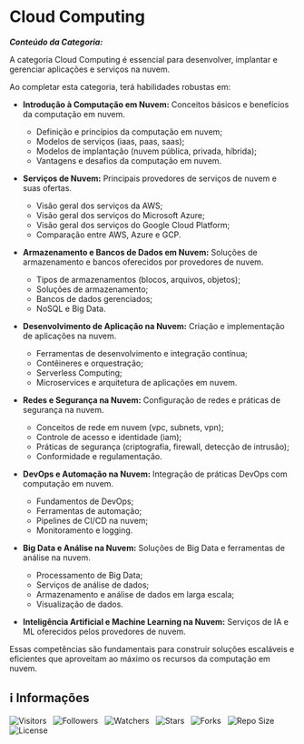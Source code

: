 <!-- Título -->
# Cloud Computing

***Conteúdo da Categoria:***

A categoria Cloud Computing é essencial para desenvolver, implantar e gerenciar aplicações e serviços na nuvem.

Ao completar esta categoria, terá habilidades robustas em:

* **Introdução à Computação em Nuvem:** Conceitos básicos e benefícios da computação em nuvem.
  * Definição e princípios da computação em nuvem;
  * Modelos de serviços (iaas, paas, saas);
  * Modelos de implantação (nuvem pública, privada, híbrida);
  * Vantagens e desafios da computação em nuvem.

* **Serviços de Nuvem:** Principais provedores de serviços de nuvem e suas ofertas.
  * Visão geral dos serviços da AWS;
  * Visão geral dos serviços do Microsoft Azure;
  * Visão geral dos serviços do Google Cloud Platform;
  * Comparação entre AWS, Azure e GCP.

* **Armazenamento e Bancos de Dados em Nuvem:** Soluções de armazenamento e bancos oferecidos por provedores de nuvem.
  * Tipos de armazenamentos (blocos, arquivos, objetos);
  * Soluções de armazenamento;
  * Bancos de dados gerenciados;
  * NoSQL e Big Data.

* **Desenvolvimento de Aplicação na Nuvem:** Criação e implementação de aplicações na nuvem.
  * Ferramentas de desenvolvimento e integração contínua;
  * Contêineres e orquestração;
  * Serverless Computing;
  * Microservices e arquitetura de aplicações em nuvem.

* **Redes e Segurança na Nuvem:** Configuração de redes e práticas de segurança na nuvem.
  * Conceitos de rede em nuvem (vpc, subnets, vpn);
  * Controle de acesso e identidade (iam);
  * Práticas de segurança (criptografia, firewall, detecção de intrusão);
  * Conformidade e regulamentação.

* **DevOps e Automação na Nuvem:** Integração de práticas DevOps com computação em nuvem.
  * Fundamentos de DevOps;
  * Ferramentas de automação;
  * Pipelines de CI/CD na nuvem;
  * Monitoramento e logging.

* **Big Data e Análise na Nuvem:** Soluções de Big Data e ferramentas de análise na nuvem.
  * Processamento de Big Data;
  * Serviços de análise de dados;
  * Armazenamento e análise de dados em larga escala;
  * Visualização de dados.

* **Inteligência Artificial e Machine Learning na Nuvem:** Serviços de IA e ML oferecidos pelos provedores de nuvem.

Essas competências são fundamentais para construir soluções escaláveis e eficientes que aproveitam ao máximo os recursos da computação em nuvem.

<!-- Informações -->
## &#8505; Informações

![Visitors](https://api.visitorbadge.io/api/visitors?path=Devsgeeknerd%2Fcat-clo-com&label=Visitantes&labelColor=%23700070&labelStyle=none&countColor=%23000fff&style=plastic&color=%23ffffff "Total de Visitantes")
&nbsp;
![Followers](https://img.shields.io/github/followers/Devsgeeknerd?style=p&label=Seguidores&labelColor=800080&color=000fff "Total de Seguidores")
&nbsp;
![Watchers](https://img.shields.io/github/watchers/Devsgeeknerd/cat-clo-com?style=p&label=Observadores&labelColor=800080&color=000fff "Total de Observadores")
&nbsp;
![Stars](https://img.shields.io/github/stars/Devsgeeknerd/cat-clo-com?style=p&label=Estrelas&labelColor=800080&color=000fff "Total de Estrelas")
&nbsp;
![Forks](https://img.shields.io/github/forks/Devsgeeknerd/cat-clo-com?style=p&label=Bifurcações&labelColor=800080&color=000fff "Total de Bifurcações")
&nbsp;
![Repo Size](https://img.shields.io/github/repo-size/Devsgeeknerd/cat-clo-com?style=p&label=Tamanho&labelColor=800080&color=000fff "Tamanho do Repositório")
&nbsp;
![License](https://img.shields.io/github/license/Devsgeeknerd/cat-clo-com?style=p&label=Licença&labelColor=800080&color=000fff "Licença do Repositório")
